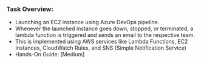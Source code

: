 ### Task Overview:
- Launching an EC2 instance using Azure DevOps pipeline.
- Whenever the launched instance goes down, stopped, or terminated, a lambda function is triggered and sends an email to the respective team.
- This is implemented using AWS services like Lambda Functions, EC2 Instances, CloudWatch Rules, and SNS (Simple Notification Service)
- Hands-On Guide: [Medium]